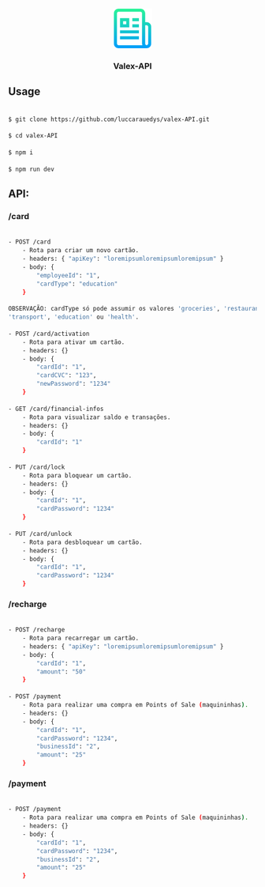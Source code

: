 <p align="center">
  <a href="https://github.com/$username-github/$nome-repositorio">
    <img src="./readme.png" alt="readme-logo" width="80" height="80">
  </a>

  <h3 align="center">
    Valex-API
  </h3>
</p>

## Usage

```bash

$ git clone https://github.com/luccarauedys/valex-API.git

$ cd valex-API

$ npm i

$ npm run dev

```

## API:

### /card

```bash

- POST /card
    - Rota para criar um novo cartão.
    - headers: { "apiKey": "loremipsumloremipsumloremipsum" }
    - body: {
        "employeeId": "1",
        "cardType": "education"
    }

OBSERVAÇÃO: cardType só pode assumir os valores 'groceries', 'restaurant',
'transport', 'education' ou 'health'.

- POST /card/activation
    - Rota para ativar um cartão.
    - headers: {}
    - body: {
        "cardId": "1",
        "cardCVC": "123",
        "newPassword": "1234"
    }

- GET /card/financial-infos
    - Rota para visualizar saldo e transações.
    - headers: {}
    - body: {
        "cardId": "1"
    }

- PUT /card/lock
    - Rota para bloquear um cartão.
    - headers: {}
    - body: {
        "cardId": "1",
        "cardPassword": "1234"
    }

- PUT /card/unlock
    - Rota para desbloquear um cartão.
    - headers: {}
    - body: {
        "cardId": "1",
        "cardPassword": "1234"
    }

```

### /recharge

```bash

- POST /recharge
    - Rota para recarregar um cartão.
    - headers: { "apiKey": "loremipsumloremipsumloremipsum" }
    - body: {
        "cardId": "1",
        "amount": "50"
    }

- POST /payment
    - Rota para realizar uma compra em Points of Sale (maquininhas).
    - headers: {}
    - body: {
        "cardId": "1",
        "cardPassword": "1234",
        "businessId": "2",
        "amount": "25"
    }

```

### /payment

```bash

- POST /payment
    - Rota para realizar uma compra em Points of Sale (maquininhas).
    - headers: {}
    - body: {
        "cardId": "1",
        "cardPassword": "1234",
        "businessId": "2",
        "amount": "25"
    }

```
